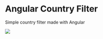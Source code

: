 # Angular Country Filter

Simple country filter made with Angular

![](https://repository-images.githubusercontent.com/239444507/40025b80-4de4-11ea-9efe-c33fe0707488)
